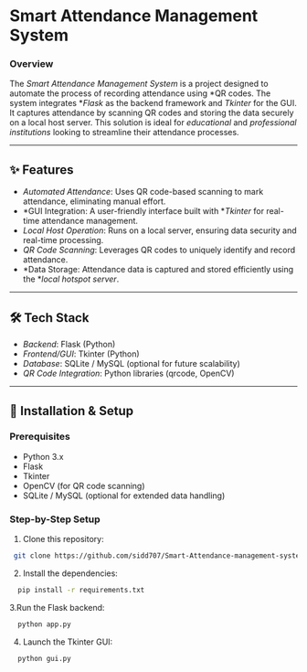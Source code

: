 # Smart Attendance Management System

### Overview
The *Smart Attendance Management System* is a project designed to automate the process of recording attendance using *QR codes. The system integrates **Flask* as the backend framework and *Tkinter* for the GUI. It captures attendance by scanning QR codes and storing the data securely on a local host server. This solution is ideal for *educational* and *professional institutions* looking to streamline their attendance processes.

---

## ✨ Features
- *Automated Attendance*: Uses QR code-based scanning to mark attendance, eliminating manual effort.
- *GUI Integration: A user-friendly interface built with **Tkinter* for real-time attendance management.
- *Local Host Operation*: Runs on a local server, ensuring data security and real-time processing.
- *QR Code Scanning*: Leverages QR codes to uniquely identify and record attendance.
- *Data Storage: Attendance data is captured and stored efficiently using the **local hotspot server*.

---

## 🛠 Tech Stack
- *Backend*: Flask (Python)
- *Frontend/GUI*: Tkinter (Python)
- *Database*: SQLite / MySQL (optional for future scalability)
- *QR Code Integration*: Python libraries (qrcode, OpenCV)

---

## 🚀 Installation & Setup

### Prerequisites
- Python 3.x
- Flask
- Tkinter
- OpenCV (for QR code scanning)
- SQLite / MySQL (optional for extended data handling)

### Step-by-Step Setup
1. Clone this repository:

```bash
 git clone https://github.com/sidd707/Smart-Attendance-management-system.git
 ```
   

2. Install the dependencies:

  ```bash
    pip install -r requirements.txt
  ```
     
3.Run the Flask backend:
```bash
  python app.py
```
4. Launch the Tkinter GUI:
 ``` bash
   python gui.py
  ```
